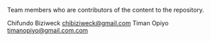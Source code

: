 Team members who are contributors of the content to the repository.

Chifundo Biziweck <chibiziweck@gmail.com>
Timan Opiyo  <timanopiyo@gmail.com.com>
